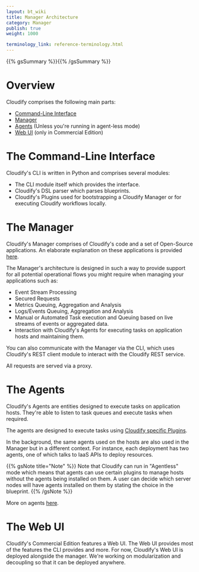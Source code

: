 ```yaml
---
layout: bt_wiki
title: Manager Architecture
category: Manager
publish: true
weight: 1000

terminology_link: reference-terminology.html
---
```

{{% gsSummary %}}{{% /gsSummary %}}

# Overview

Cloudify comprises the following main parts:

* [Command-Line Interface](#the-command-line-interface)
* [Manager](#the-manager)
* [Agents](#the-agents) (Unless you're running in agent-less mode)
* [Web UI](#the-web-ui) (only in Commercial Edition)

# The Command-Line Interface

Cloudify's CLI is written in Python and comprises several modules:

* The CLI module itself which provides the interface.
* Cloudify's DSL parser which parses blueprints.
* Cloudify's Plugins used for bootstrapping a Cloudify Manager or for executing Cloudify workflows locally.


# The Manager

Cloudify's Manager comprises of Cloudify's code and a set of Open-Source applications. An elaborate explanation on these applications is provided [here](overview-components.html).

The Manager's architecture is designed in such a way to provide support for all potential operational flows you might require when managing your applications such as:

* Event Stream Processing
* Secured Requests
* Metrics Queuing, Aggregation and Analysis
* Logs/Events Queuing, Aggregation and Analysis
* Manual or Automated Task execution and Queuing based on live streams of events or aggregated data.
* Interaction with Cloudify's Agents for executing tasks on application hosts and maintaining them.

You can also communicate with the Manager via the CLI, which uses Cloudify's REST client module to interact with the Cloudify REST service.

All requests are served via a proxy.

# The Agents

Cloudify's Agents are entities designed to execute tasks on application hosts. They're able to listen to task queues and execute tasks when required.

The agents are designed to execute tasks using [Cloudify specific Plugins](plugins-general.html).

In the background, the same agents used on the hosts are also used in the Manager but in a different context. For instance, each deployment has two agents, one of which talks to IaaS APIs to deploy resources.

{{% gsNote title="Note" %}}
Note that Cloudify can run in "Agentless" mode which means that agents can use certain plugins to manage hosts without the agents being installed on them. A user can decide which server nodes will have agents installed on them by stating the choice in the blueprint.
{{% /gsNote %}}

More on agents [here](agents-general.html).

# The Web UI

Cloudify's Commercial Edition features a Web UI. The Web UI provides most of the features the CLI provides and more. For now, Cloudify's Web UI is deployed alongside the manager. We're working on modularization and decoupling so that it can be deployed anywhere.
